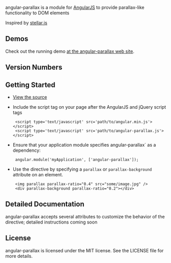 angular-parallax is a module for [AngularJS](http://angularjs.org/) to provide parallax-like functionality to DOM elements

Inspired by [stellar.js](http://markdalgleish.com/projects/stellar.js/)

Demos
-----

Check out the running demo [at the angular-parallax web site](http://brettdonohoo.github.com/angular-parallax).

Version Numbers
---------------

Getting Started
---------------

 * [View the source](http://brettdonohoo.github.com/angular-parallax)
 * Include the script tag on your page after the AngularJS and jQuery script tags

        <script type='text/javascript' src='path/to/angular.min.js'></script>
        <script type='text/javascript' src='path/to/angular-parallax.js'></script>

 * Ensure that your application module specifies angular-parallax` as a dependency:

        angular.module('myApplication', ['angular-parallax']);

 * Use the directive by specifying a `parallax` or `parallax-background` attribute on an element.

        <img parallax parallax-ratio="0.4" src="some/image.jpg" />
        <div parallax-background parallax-ratio="0.2"></div>

Detailed Documentation
----------------------

angular-parallax accepts several attributes to customize the behavior of the directive; detailed instructions coming soon

License
-------

angular-parallax is licensed under the MIT license. See the LICENSE file for more details.
